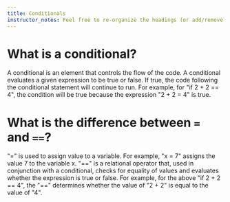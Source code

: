 ```yaml
---
title: Conditionals
instructor_notes: Feel free to re-organize the headings (or add/remove headings) below. We included the headings for your benefit, but it's 100% fine if you want to write your responses in some different structure.
---
```


# What is a conditional?

A conditional is an element that controls the flow of the code. A conditional evaluates a given expression to be true or false. If true, the code following the conditional statement will continue to run. For example, for "if 2 + 2 == 4", the condition will be true because the expression "2 + 2 = 4" is true. 

# What is the difference between `=` and `==`?

"=" is used to assign value to a variable. For example, "x = 7" assigns the value 7 to the variable x. "==" is a relational operator that, used in conjunction with a conditional, checks for equality of values and evaluates whether the expression is true or false. For example, for the above "if 2 + 2 == 4", the "==" determines whether the value of "2 + 2" is equal to the value of "4".